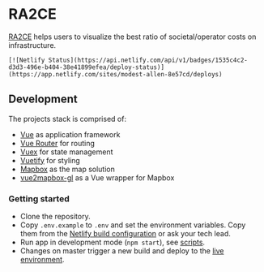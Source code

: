 # RA2CE

[RA2CE](https://ra2ce.netlify.com) helps users to visualize the best ratio of societal/operator costs on infrastructure.

```
[![Netlify Status](https://api.netlify.com/api/v1/badges/1535c4c2-d3d3-496e-b404-38e41899efea/deploy-status)](https://app.netlify.com/sites/modest-allen-8e57cd/deploys)
```

## Development

The projects stack is comprised of:
* [Vue](https://vuejs.org/) as application framework
* [Vue Router](https://router.vuejs.org/) for routing
* [Vuex](https://vuex.vuejs.org/) for state management
* [Vuetify](https://vuetifyjs.com/) for styling
* [Mapbox](https://www.mapbox.com/) as the map solution
* [vue2mapbox-gl](https://www.npmjs.com/package/vue2mapbox-gl) as a Vue wrapper for Mapbox

### Getting started

* Clone the repository.
* Copy `.env.example` to `.env` and set the environment variables. Copy them from the [Netlify build configuration](https://app.netlify.com/sites/ra2ce/settings/deploys#environment-variables) or ask your tech lead.
* Run app in development mode (`npm start`), see [scripts](#scripts).
* Changes on master trigger a new build and deploy to the [live environment](https://ra2ce.netlify.com).
